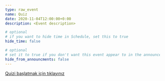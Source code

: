 ```yaml
---
type: raw_event
name: Quiz
date: 2020-11-04T12:00:00+0:00
description: <Event description>

# optional
# if you want to hide time in Schedule, set this to true
hide_time: false

# optional
# set it to true if you don't want this event appear to in the announcements section
hide_from_announcments: false
---
```

<!-- you can create custom content using markdown. this section will be placed in "Course Materials (in schedule section)" -->
[Quizi başlatmak için tıklayınız](https://www.classtime.com/code/K29QR7)
